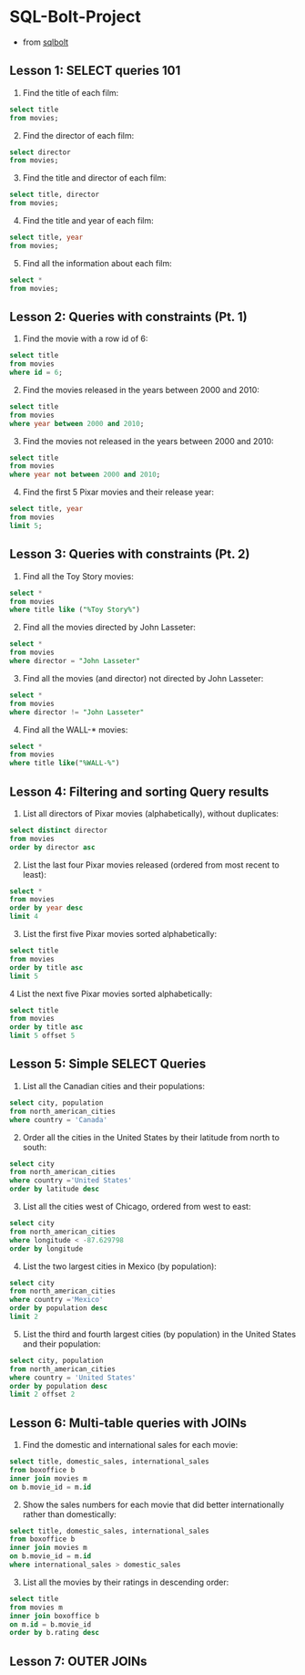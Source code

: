 # SQL-Bolt-Project
- from [sqlbolt](https://sqlbolt.com/)

## Lesson 1: SELECT queries 101
1. Find the title of each film:
```sql
select title
from movies;
```
2. Find the director of each film:
```sql
select director
from movies;
```
3. Find the title and director of each film:
```sql
select title, director
from movies;
```
4. Find the title and year of each film:
```sql
select title, year
from movies;
```
5. Find all the information about each film:
```sql
select *
from movies;
```

## Lesson 2: Queries with constraints (Pt. 1)
1. Find the movie with a row id of 6:
```sql
select title
from movies
where id = 6;
```
2. Find the movies released in the years between 2000 and 2010:
```sql
select title
from movies
where year between 2000 and 2010;
```
3. Find the movies not released in the years between 2000 and 2010:
```sql
select title
from movies
where year not between 2000 and 2010;
```
4. Find the first 5 Pixar movies and their release year:
```sql
select title, year 
from movies
limit 5;
```

## Lesson 3: Queries with constraints (Pt. 2)
1. Find all the Toy Story movies:
```sql
select *
from movies
where title like ("%Toy Story%")
```
2. Find all the movies directed by John Lasseter:
```sql
select *
from movies
where director = "John Lasseter"
```
3. Find all the movies (and director) not directed by John Lasseter:
```sql
select *
from movies
where director != "John Lasseter"
```
4. Find all the WALL-* movies:
```sql
select *
from movies
where title like("%WALL-%")
```
## Lesson 4: Filtering and sorting Query results
1. List all directors of Pixar movies (alphabetically), without duplicates:
```sql
select distinct director
from movies
order by director asc
```
2. List the last four Pixar movies released (ordered from most recent to least):
```sql
select *
from movies
order by year desc
limit 4
```
3. List the first five Pixar movies sorted alphabetically:
```sql
select title 
from movies
order by title asc
limit 5 
```
4 List the next five Pixar movies sorted alphabetically:
```sql
select title 
from movies
order by title asc
limit 5 offset 5
```
## Lesson 5: Simple SELECT Queries
1. List all the Canadian cities and their populations:
```sql
select city, population
from north_american_cities 
where country = 'Canada'
```
2. Order all the cities in the United States by their latitude from north to south:
```sql
select city
from north_american_cities
where country ='United States'
order by latitude desc
```
3. List all the cities west of Chicago, ordered from west to east:
```sql
select city
from north_american_cities
where longitude < -87.629798
order by longitude
```
4. List the two largest cities in Mexico (by population):
```sql
select city
from north_american_cities
where country ='Mexico'
order by population desc
limit 2
```
5. List the third and fourth largest cities (by population) in the United States and their population:
```sql
select city, population
from north_american_cities
where country = 'United States'
order by population desc
limit 2 offset 2
```
## Lesson 6: Multi-table queries with JOINs
1. Find the domestic and international sales for each movie:
```sql
select title, domestic_sales, international_sales
from boxoffice b
inner join movies m
on b.movie_id = m.id
```
2. Show the sales numbers for each movie that did better internationally rather than domestically:
```sql
select title, domestic_sales, international_sales
from boxoffice b
inner join movies m
on b.movie_id = m.id
where international_sales > domestic_sales
```
3. List all the movies by their ratings in descending order:
```sql
select title
from movies m
inner join boxoffice b
on m.id = b.movie_id
order by b.rating desc
```
## Lesson 7: OUTER JOINs




